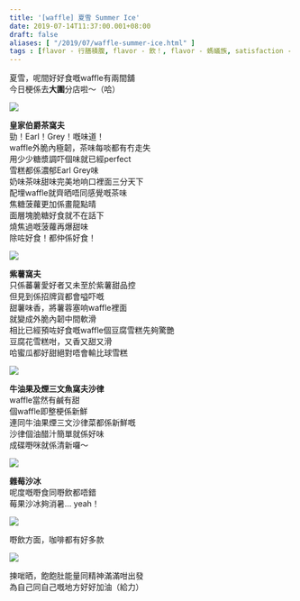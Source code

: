 ```yaml
---
title: '[waffle] 夏雪 Summer Ice'
date: 2019-07-14T11:37:00.001+08:00
draft: false
aliases: [ "/2019/07/waffle-summer-ice.html" ]
tags : [flavor - 行膳積腹, flavor - 飲！, flavor - 螞蟻族, satisfaction - 黃店懲罰日]
---
```


夏雪，呢間好好食嘅waffle有兩間舖  
今日梗係去**大圍**分店啦～（哈）  

![](/images/summerice.jpg)

**皇家伯爵茶窩夫**  
勁！Earl！Grey！嘅味道！  
waffle外脆內極韌，茶味每啖都有冇走失  
用少少糖漿調吓個味就已經perfect  
雪糕都係濃郁Earl Grey味  
奶味茶味甜味完美地响口裡面三分天下  
配埋waffle就齊晒唔同感覺嘅茶味  
焦糖菠蘿更加係畫龍點晴  
面層塊脆糖好食就不在話下  
燒焦過嘅菠蘿再爆甜味  
除咗好食！都仲係好食！  

![](/images/summerice1.jpg)

**紫薯窩夫**  
只係蕃薯愛好者又未至於紫薯甜品控  
但見到係招牌貨都會嗌吓嘅  
甜薯味香，將薯蓉塞响waffle裡面  
就變成外脆內韌中間軟滑  
相比已經預咗好食嘅waffle個豆腐雪糕先夠驚艷  
豆腐花雪糕咁，又香又甜又滑  
哈蜜瓜都好甜絕對唔會輸比球雪糕  

![](/images/summerice2.jpg)

**牛油果及煙三文魚窩夫沙律**  
waffle當然有鹹有甜  
個waffle即整梗係新鮮  
連同牛油果煙三文沙律菜都係新鮮嘅  
沙律個油醋汁簡單就係好味  
成碟嘢咪就係清新囉～  

![](/images/summerice3.jpg)

**雜莓沙冰**  
呢度嘅嘢食同嘢飲都唔錯  
莓果沙冰夠消暑... yeah！  

![](/images/summerice4.jpg)

嘢飲方面，咖啡都有好多款  

![](/images/summerice5.jpg)

揀啱晒，飽飽肚能量同精神滿滿咁出發  
為自己同自己嘅地方好好加油（給力）
